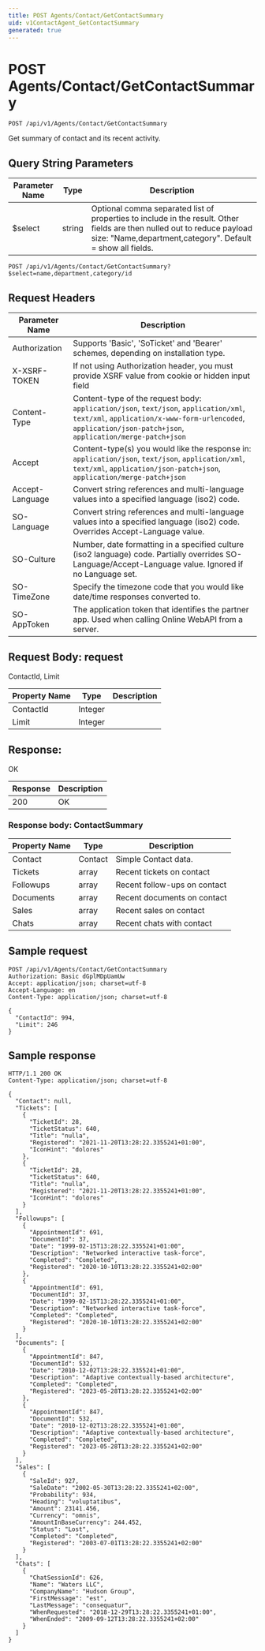 ```yaml
---
title: POST Agents/Contact/GetContactSummary
uid: v1ContactAgent_GetContactSummary
generated: true
---
```


# POST Agents/Contact/GetContactSummary

```http
POST /api/v1/Agents/Contact/GetContactSummary
```

Get summary of contact and its recent activity.







## Query String Parameters

| Parameter Name | Type |  Description |
|----------------|------|--------------|
| $select | string |  Optional comma separated list of properties to include in the result. Other fields are then nulled out to reduce payload size: "Name,department,category". Default = show all fields. |

```http
POST /api/v1/Agents/Contact/GetContactSummary?$select=name,department,category/id
```


## Request Headers

| Parameter Name | Description |
|----------------|-------------|
| Authorization  | Supports 'Basic', 'SoTicket' and 'Bearer' schemes, depending on installation type. |
| X-XSRF-TOKEN   | If not using Authorization header, you must provide XSRF value from cookie or hidden input field |
| Content-Type | Content-type of the request body: `application/json`, `text/json`, `application/xml`, `text/xml`, `application/x-www-form-urlencoded`, `application/json-patch+json`, `application/merge-patch+json` |
| Accept         | Content-type(s) you would like the response in: `application/json`, `text/json`, `application/xml`, `text/xml`, `application/json-patch+json`, `application/merge-patch+json` |
| Accept-Language | Convert string references and multi-language values into a specified language (iso2) code. |
| SO-Language | Convert string references and multi-language values into a specified language (iso2) code. Overrides Accept-Language value. |
| SO-Culture | Number, date formatting in a specified culture (iso2 language) code. Partially overrides SO-Language/Accept-Language value. Ignored if no Language set. |
| SO-TimeZone | Specify the timezone code that you would like date/time responses converted to. |
| SO-AppToken | The application token that identifies the partner app. Used when calling Online WebAPI from a server. |

## Request Body: request 

ContactId, Limit 

| Property Name | Type |  Description |
|----------------|------|--------------|
| ContactId | Integer |  |
| Limit | Integer |  |

## Response:

OK

| Response | Description |
|----------------|-------------|
| 200 | OK |

### Response body: ContactSummary

| Property Name | Type |  Description |
|----------------|------|--------------|
| Contact | Contact | Simple Contact data. |
| Tickets | array | Recent tickets on contact |
| Followups | array | Recent follow-ups on contact |
| Documents | array | Recent documents on contact |
| Sales | array | Recent sales on contact |
| Chats | array | Recent chats with contact |

## Sample request

```http!
POST /api/v1/Agents/Contact/GetContactSummary
Authorization: Basic dGplMDpUamUw
Accept: application/json; charset=utf-8
Accept-Language: en
Content-Type: application/json; charset=utf-8

{
  "ContactId": 994,
  "Limit": 246
}
```

## Sample response

```http_
HTTP/1.1 200 OK
Content-Type: application/json; charset=utf-8

{
  "Contact": null,
  "Tickets": [
    {
      "TicketId": 28,
      "TicketStatus": 640,
      "Title": "nulla",
      "Registered": "2021-11-20T13:28:22.3355241+01:00",
      "IconHint": "dolores"
    },
    {
      "TicketId": 28,
      "TicketStatus": 640,
      "Title": "nulla",
      "Registered": "2021-11-20T13:28:22.3355241+01:00",
      "IconHint": "dolores"
    }
  ],
  "Followups": [
    {
      "AppointmentId": 691,
      "DocumentId": 37,
      "Date": "1999-02-15T13:28:22.3355241+01:00",
      "Description": "Networked interactive task-force",
      "Completed": "Completed",
      "Registered": "2020-10-10T13:28:22.3355241+02:00"
    },
    {
      "AppointmentId": 691,
      "DocumentId": 37,
      "Date": "1999-02-15T13:28:22.3355241+01:00",
      "Description": "Networked interactive task-force",
      "Completed": "Completed",
      "Registered": "2020-10-10T13:28:22.3355241+02:00"
    }
  ],
  "Documents": [
    {
      "AppointmentId": 847,
      "DocumentId": 532,
      "Date": "2010-12-02T13:28:22.3355241+01:00",
      "Description": "Adaptive contextually-based architecture",
      "Completed": "Completed",
      "Registered": "2023-05-28T13:28:22.3355241+02:00"
    },
    {
      "AppointmentId": 847,
      "DocumentId": 532,
      "Date": "2010-12-02T13:28:22.3355241+01:00",
      "Description": "Adaptive contextually-based architecture",
      "Completed": "Completed",
      "Registered": "2023-05-28T13:28:22.3355241+02:00"
    }
  ],
  "Sales": [
    {
      "SaleId": 927,
      "SaleDate": "2002-05-30T13:28:22.3355241+02:00",
      "Probability": 934,
      "Heading": "voluptatibus",
      "Amount": 23141.456,
      "Currency": "omnis",
      "AmountInBaseCurrency": 244.452,
      "Status": "Lost",
      "Completed": "Completed",
      "Registered": "2003-07-01T13:28:22.3355241+02:00"
    }
  ],
  "Chats": [
    {
      "ChatSessionId": 626,
      "Name": "Waters LLC",
      "CompanyName": "Hudson Group",
      "FirstMessage": "est",
      "LastMessage": "consequatur",
      "WhenRequested": "2018-12-29T13:28:22.3355241+01:00",
      "WhenEnded": "2009-09-12T13:28:22.3355241+02:00"
    }
  ]
}
```